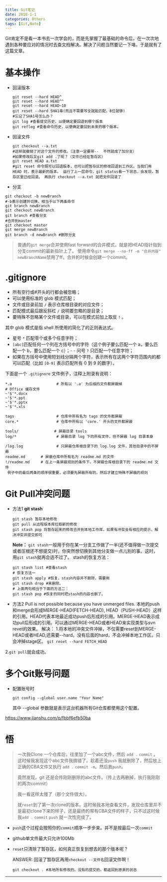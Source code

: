 ```yaml
---
title: Git笔记
date: 2018-1-1
categories: Others
tags: [Git,Note]
---
```


Git肯定不是看一本书去一次学会的，而是先掌握了最基础的命令后，在一次次地遇到各种要应对的情况时去查文档解决。解决了问题当然要记一下咯，于是就有了这篇文章。

<!---more--->

# 基本操作

- 回滚版本

  ```git
  git reset --hard HEAD^
  git reset --hard HEAD^^
  git reset --hard HEAD~10
  git reset --hard SHA1串(而且不需要写全就能匹配，8位就够)
  #忘记了SHA1号怎么办？
  git log #查看提交历史，以便确定要回退到哪个版本
  git reflog #查看命令历史，以便确定要回到未来的哪个版本。
  ```

- 回滚文件

  ```git
  git checkout --a.txt 
  #这样就撤销了对这个文件的修改。（注意一定要带--  不然就成了加分支）
  #如果修改后又git add .了呢？（文件已经在暂存区）
  git reset HEAD a.txt
  #git reset 命令既可以回退版本，也可以把暂存区的修改回退到工作区。当我们用 HEAD 时，表示最新的版本。 运行了上一层命令，git status看一下状态，会发现，暂存区里已经回滚。 再执行 checkout --a.txt 就把文件回滚了
  ```

- 分支

```git
git checkout -b newBranch
#-b表示创建并切换，相当于以下两条命令
git branch newBranch
git checkout newBranch
git branch #查看分支
#合并到master
git checkout master
git merge newBranch
git branch -d newBranch #删除分支
```

> 普通的`git merge`合并使用fast forward的合并模式，就是把HEAD指针指到分支commit的最新指针上了。 使用命令`git merge --no-ff -m "合并内容" newBranchName`禁用了ff，合并的时候会创建一个commit。

# .gitignore

- 所有空行或#开头的行都会被忽略；
- 可以使用标准的 glob 模式匹配；
- 文件或目录前加 `/` 表示仓库根目录的对应文件；
- 匹配模式最后跟反斜杠 `/` 说明要忽略的是目录；
- 要特殊不忽略某个文件或目录，可以在模式前加上取反 `!` 。

其中 glob 模式是指 shell 所使用的简化了的正则表达式。

- 星号 `*` 匹配零个或多个任意字符；
-  `[abc]`匹配任何一个列在方括号中的字符（这个例子要么匹配一个 a，要么匹配一个 b，要么匹配一个 c）；- - 问号 `?` 只匹配一个任意字符；
- 如果在方括号中使用短划线分隔两个字符，表示所有在这两个字符范围内的都可以匹配（比如 `[0-9]` 表示匹配所有 0 到 9 的数字）。

下面是一个 `.gitignore` 文件例子，注释上附录有说明：

```git
*.a                    # 所有以 '.a' 为后缀的文件都屏蔽掉
# Office 缓存文件
~'$'*.docx
~'$'*.ppt
~'$'*.pptx 
~'$'*.xls

tags                   # 仓库中所有名为 tags 的文件都屏蔽
core.*                 # 仓库中所有以 'core.' 开头的文件都屏蔽

tools/                # 屏蔽目录 tools
log/*                  # 屏蔽目录 log 下的所有文件，但不屏蔽 log 目录本身

/log.log               # 只屏蔽仓库根目录下的 log.log 文件，其他目录中的不屏蔽
readme.md       # 屏蔽仓库中所有名为 readme.md 的文件
!/readme.md     # 在上一条屏蔽规则的条件下，不屏蔽仓库根目录下的 readme.md 文件
 例子中的最后两条的顺序很重要，必须要先屏蔽所有的，然后才建立特殊不屏蔽的规则
```

# Git Pull冲突问题

- 方法1 **git stash**

  ```git
  git stash 暂存本地修改
  git pull 从远程版本库拉取新的修改
  git stash pop 将暂存起来的修改合并到本地工作库，如果有冲突会有相应的提示，解决冲突并提交即可
  ```

  **Note：**
  `git stash`一般用于你在某一分支工作做了一半(还不值得做一次提交或者压根还不想提交)时，你突然想切换到其他分支做一点儿别的事。这时，用`git stash`就再合适不过了。
  stash的恢复方法：
  
  ```git
  git stash list #查看stash
  # 恢复方法一
  git stash apply #恢复，stash内容并不删除，需要用
  git stash drop #来删除。
  # 上面两句相当于下面的方法二：
  git stash pop #恢复的同时把stash的内容也删了。
  ```
  
- 方法2  Pull is not possible because you have unmerged files.
本地的push和merge会形成MERGE-HEAD(FETCH-HEAD), HEAD（PUSH-HEAD）这样的引用。HEAD代表本地最近成功push后形成的引用。MERGE-HEAD表示成功pull后形成的引用。可以通过MERGE-HEAD或者HEAD来实现类型与svn revet的效果。
解决：
1.将本地的冲突文件冲掉，不仅需要reset到MERGE-HEAD或者HEAD,还需要--hard。没有后面的hard，不会冲掉本地工作区。只会冲掉stage区。
`git reset --hard FETCH_HEAD`

2.`git pull`就会成功。


# 多个Git账号问题

- 配置账号时

  ```git
  git config --global user.name "Your Name"
  ```

  其中 --global 参数就是表示这台机器所有Git仓库都使用这个配置。

https://www.jianshu.com/p/fbbf6efb50ba

# 悟

> 一次我Clone 一个仓库后，往里加了一个abc文件，然后 `add .`  `commit`  。这时候我发现这个abc文件我搞错了。趁着还没`push` 我就删除了，然后放上正确的CBA文件又执行 `add .` `commit -m`。然后我`push`。
>
> 竟然发现，git 还是会传刚刚删除的abc文件。（传上去再删掉，执行我刚刚的两次commit）
>
> 我一看这样太慢了（那个文件很大）。
>
> 就`reset`到了第一次clone的版本。这时候我本地查看文件，发现仓库里并不是最初clone下来的样子，还是最终的带有CBA文件的样子，只不过这时候我`add .`  `commit`  `push` 就一次性完成了。

- `push`这个过程会按照你的`commit`顺序一步步来。并不是按最后一次`commit`

- github单文件最大只允许100Mb

- `reset`只清除了暂存区，如何真正恢复到想去的那个版本呢？

  ANSWER: 回滚了暂存区再用`checkout --文件名`回滚文件啊！

  ```git
  git checkout . #本地所有修改的。没有的提交的，都返回到原来的状态
  ```

---

